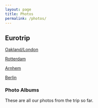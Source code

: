 ```yaml
---
layout: page
title: Photos
permalink: /photos/
---
```


## Eurotrip
[Oakland/London](https://photos.app.goo.gl/8rYftgBhVoK2ibrU2)

[Rotterdam](https://photos.app.goo.gl/f69f7DQpWqGpQ7wK2)

[Arnhem](https://photos.app.goo.gl/k7eCjyuGKAzChZmx1)

[Berlin](https://photos.app.goo.gl/4AOAKxeRrJg2gCYI3)


### Photo Albums
These are all our photos from the trip so far.
